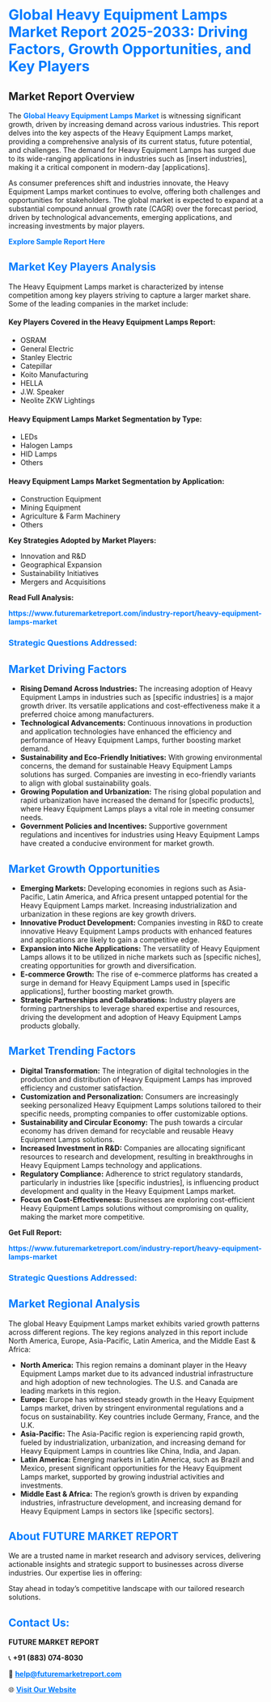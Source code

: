 <h1 style="color: #007BFF;">Global Heavy Equipment Lamps Market Report 2025-2033: Driving Factors, Growth Opportunities, and Key Players</h1>

<section id="overview">
<h2>Market Report Overview</h2>
<p>The <a href="https://www.futuremarketreport.com/industry-report/heavy-equipment-lamps-market" style="color: #007BFF; text-decoration: none;"><strong>Global Heavy Equipment Lamps Market</strong></a> is witnessing significant growth, driven by increasing demand across various industries. This report delves into the key aspects of the Heavy Equipment Lamps market, providing a comprehensive analysis of its current status, future potential, and challenges. The demand for Heavy Equipment Lamps has surged due to its wide-ranging applications in industries such as [insert industries], making it a critical component in modern-day [applications].</p>
<p>As consumer preferences shift and industries innovate, the Heavy Equipment Lamps market continues to evolve, offering both challenges and opportunities for stakeholders. The global market is expected to expand at a substantial compound annual growth rate (CAGR) over the forecast period, driven by technological advancements, emerging applications, and increasing investments by major players.</p>
</section>

<section id="overview">
<p><a href="https://www.futuremarketreport.com/request-sample/reportId=61819" style="color: #007BFF; text-decoration: none;"><strong>Explore Sample Report Here</strong></a></p>
</section>

<section id="key-players">
<h2 style="color: #007BFF;">Market Key Players Analysis</h2>
<p>The Heavy Equipment Lamps market is characterized by intense competition among key players striving to capture a larger market share. Some of the leading companies in the market include:</p>
<h4>Key Players Covered in the Heavy Equipment Lamps Report:</h4>
<ul><li>OSRAM</li><li>General Electric</li><li>Stanley Electric</li><li>Catepillar</li><li>Koito Manufacturing</li><li>HELLA</li><li>J.W. Speaker</li><li>Neolite ZKW Lightings</li></ul>
<h4>Heavy Equipment Lamps Market Segmentation by Type:</h4>
<ul><li>LEDs</li><li>Halogen Lamps</li><li>HID Lamps</li><li>Others</li></ul>

<h4>Heavy Equipment Lamps Market Segmentation by Application:</h4>
<ul><li>Construction Equipment</li><li>Mining Equipment</li><li>Agriculture &amp; Farm Machinery</li><li>Others</li></ul>
<p><strong>Key Strategies Adopted by Market Players:</strong></p>
<ul>
<li>Innovation and R&D</li>
<li>Geographical Expansion</li>
<li>Sustainability Initiatives</li>
<li>Mergers and Acquisitions</li>
</ul>
</section>

<section>
<p><strong>Read Full Analysis: </strong></p><a href="https://www.futuremarketreport.com/industry-report/heavy-equipment-lamps-market" style="color: #007BFF; text-decoration: none;"><strong>https://www.futuremarketreport.com/industry-report/heavy-equipment-lamps-market</strong></a>
<h3 style="color: #007BFF;">Strategic Questions Addressed:</h3>
</section>

<section id="driving-factors">
<h2 style="color: #007BFF;">Market Driving Factors</h2>
<ul>
<li><strong>Rising Demand Across Industries:</strong> The increasing adoption of Heavy Equipment Lamps in industries such as [specific industries] is a major growth driver. Its versatile applications and cost-effectiveness make it a preferred choice among manufacturers.</li>
<li><strong>Technological Advancements:</strong> Continuous innovations in production and application technologies have enhanced the efficiency and performance of Heavy Equipment Lamps, further boosting market demand.</li>
<li><strong>Sustainability and Eco-Friendly Initiatives:</strong> With growing environmental concerns, the demand for sustainable Heavy Equipment Lamps solutions has surged. Companies are investing in eco-friendly variants to align with global sustainability goals.</li>
<li><strong>Growing Population and Urbanization:</strong> The rising global population and rapid urbanization have increased the demand for [specific products], where Heavy Equipment Lamps plays a vital role in meeting consumer needs.</li>
<li><strong>Government Policies and Incentives:</strong> Supportive government regulations and incentives for industries using Heavy Equipment Lamps have created a conducive environment for market growth.</li>
</ul>
</section>

<section id="growth-opportunities">
<h2 style="color: #007BFF;">Market Growth Opportunities</h2>
<ul>
<li><strong>Emerging Markets:</strong> Developing economies in regions such as Asia-Pacific, Latin America, and Africa present untapped potential for the Heavy Equipment Lamps market. Increasing industrialization and urbanization in these regions are key growth drivers.</li>
<li><strong>Innovative Product Development:</strong> Companies investing in R&D to create innovative Heavy Equipment Lamps products with enhanced features and applications are likely to gain a competitive edge.</li>
<li><strong>Expansion into Niche Applications:</strong> The versatility of Heavy Equipment Lamps allows it to be utilized in niche markets such as [specific niches], creating opportunities for growth and diversification.</li>
<li><strong>E-commerce Growth:</strong> The rise of e-commerce platforms has created a surge in demand for Heavy Equipment Lamps used in [specific applications], further boosting market growth.</li>
<li><strong>Strategic Partnerships and Collaborations:</strong> Industry players are forming partnerships to leverage shared expertise and resources, driving the development and adoption of Heavy Equipment Lamps products globally.</li>
</ul>
</section>

<section id="trending-factors">
<h2 style="color: #007BFF;">Market Trending Factors</h2>
<ul>
<li><strong>Digital Transformation:</strong> The integration of digital technologies in the production and distribution of Heavy Equipment Lamps has improved efficiency and customer satisfaction.</li>
<li><strong>Customization and Personalization:</strong> Consumers are increasingly seeking personalized Heavy Equipment Lamps solutions tailored to their specific needs, prompting companies to offer customizable options.</li>
<li><strong>Sustainability and Circular Economy:</strong> The push towards a circular economy has driven demand for recyclable and reusable Heavy Equipment Lamps solutions.</li>
<li><strong>Increased Investment in R&D:</strong> Companies are allocating significant resources to research and development, resulting in breakthroughs in Heavy Equipment Lamps technology and applications.</li>
<li><strong>Regulatory Compliance:</strong> Adherence to strict regulatory standards, particularly in industries like [specific industries], is influencing product development and quality in the Heavy Equipment Lamps market.</li>
<li><strong>Focus on Cost-Effectiveness:</strong> Businesses are exploring cost-efficient Heavy Equipment Lamps solutions without compromising on quality, making the market more competitive.</li>
</ul>
</section>

<section>
<p><strong>Get Full Report: </strong></p><a href="https://www.futuremarketreport.com/industry-report/heavy-equipment-lamps-market" style="color: #007BFF; text-decoration: none;"><strong>https://www.futuremarketreport.com/industry-report/heavy-equipment-lamps-market</strong></a>
<h3 style="color: #007BFF;">Strategic Questions Addressed:</h3>
</section>


<section id="regional-analysis">
<h2 style="color: #007BFF;">Market Regional Analysis</h2>
<p>The global Heavy Equipment Lamps market exhibits varied growth patterns across different regions. The key regions analyzed in this report include North America, Europe, Asia-Pacific, Latin America, and the Middle East & Africa:</p>
<ul>
<li><strong>North America:</strong> This region remains a dominant player in the Heavy Equipment Lamps market due to its advanced industrial infrastructure and high adoption of new technologies. The U.S. and Canada are leading markets in this region.</li>
<li><strong>Europe:</strong> Europe has witnessed steady growth in the Heavy Equipment Lamps market, driven by stringent environmental regulations and a focus on sustainability. Key countries include Germany, France, and the U.K.</li>
<li><strong>Asia-Pacific:</strong> The Asia-Pacific region is experiencing rapid growth, fueled by industrialization, urbanization, and increasing demand for Heavy Equipment Lamps in countries like China, India, and Japan.</li>
<li><strong>Latin America:</strong> Emerging markets in Latin America, such as Brazil and Mexico, present significant opportunities for the Heavy Equipment Lamps market, supported by growing industrial activities and investments.</li>
<li><strong>Middle East & Africa:</strong> The region’s growth is driven by expanding industries, infrastructure development, and increasing demand for Heavy Equipment Lamps in sectors like [specific sectors].</li>
</ul>
</section>

<footer>
<h2 style="color: #007BFF;">About FUTURE MARKET REPORT</h2>
<p>We are a trusted name in market research and advisory services, delivering actionable insights and strategic support to businesses across diverse industries. Our expertise lies in offering:</p>

<p>Stay ahead in today’s competitive landscape with our tailored research solutions.</p>

<h2 style="color: #007BFF;">Contact Us:</h2>
<p><strong>FUTURE MARKET REPORT</strong></p>
<p>📞 <strong>+91 (883) 074-8030</strong></p>
<p>📧 <strong><a href="mailto:help@futuremarketreport.com" style="color: #007BFF;">help@futuremarketreport.com</a></strong></p>
<p>🌐 <strong><a href="https://www.futuremarketreport.com/" style="color: #007BFF;">Visit Our Website</a></strong></p>
</footer>